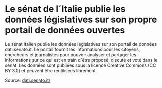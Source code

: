 # Le sénat de l´Italie publie les données législatives sur son propre portail de données ouvertes

Le sénat italien publie les données législatives sur son portail de données dati.senato.it. Le portail fournit les informations pour les citoyens, chercheurs et journalistes pour pouvoir analyser et partager les informations sur ce qui est en train d´être proposé, discuté et voté dans le sénat. Les données sont publiées sous la licence Creative Commons (CC BY 3.0) et peuvent être réutilisées librement.

Source: [dati.senato.it/](http://dati.senato.it/)
